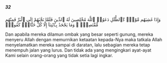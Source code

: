 ##### 32

<span class="ayah">وَإِذَا غَشِيَهُم مَّوْجٌۭ كَٱلظُّلَلِ دَعَوُا۟ ٱللَّهَ مُخْلِصِينَ لَهُ ٱلدِّينَ فَلَمَّا نَجَّىٰهُمْ إِلَى ٱلْبَرِّ فَمِنْهُم مُّقْتَصِدٌۭ ۚ وَمَا يَجْحَدُ بِـَٔايَٰتِنَآ إِلَّا كُلُّ خَتَّارٍۢ كَفُورٍۢ</span>

<span class="ayah_translation">Dan apabila mereka dilamun ombak yang besar seperti gunung, mereka menyeru Allah dengan memurnikan ketaatan kepada-Nya maka tatkala Allah menyelamatkan mereka sampai di daratan, lalu sebagian mereka tetap menempuh jalan yang lurus. Dan tidak ada yang mengingkari ayat-ayat Kami selain orang-orang yang tidak setia lagi ingkar.</span>
